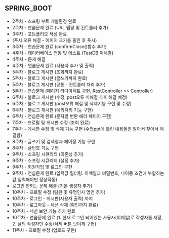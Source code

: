 ## SPRING_BOOT

- 2주차 - 스프링 부트 개발환경 완료
- 2주차 - 연습문제 완료 (URL 맵핑 및 컨트롤러 추가)
- 3주차 - 포트폴리오 작성 완료
- (푸시 오류 해결 - 이미지 크기를 줄인 후 푸시)
- 3주차 - 연습문제 완료 (confirmClose()함수 추가)
- 4주차 - 데이터베이스 연동 및 테스트 (TestDB 미해결)
- 4주차 - 문제 해결
- 4주차 - 연습문제 완료 (사용자 추가 및 출력)
- 5주차 - 블로그 게시판 (조회까지 완료)
- 5주차 - 블로그 게시판 (글쓰기까지 완료)
- 5주차 - 블로그 게시판 (공통 - 컨트롤러 처리 추가)
- 5주차 - 연습문제 (페이지 리다이렉트 구현, RestController >> Controller)
- 6주차 - 블로그 게시판 (수정, post오류 미해결 추후 해결 예정)
- 6주차 - 블로그 게시판 (post오류 해결 및 삭제기능 구현 및 수정)
- 6주차 - 블로그 게시판 (예외처리 기능 구현)
- 6주차 - 연습문제 완료 (문자열 변환 에러 페이지 구현)
- 7주차 - 프로필 및 게시판 수정 (조회 완료)
- 7주차 - 게시판 수정 및 삭제 기능 구현 (수업ppt에 틀린 내용들은 알아서 찾아서 해결함)
- 8주차 - 글쓰기 및 검색창과 페이징 기능 구현
- 8주차 - 글번호 기능 구현
- 9주차 - 스프링 시큐리티 (의존성 추가)
- 9주차 - 스프링 시큐리티 (설정 추가)
- 9주차 - 회원가입 및 로그인 구현
- 9주차 - 연습문제 완료 (입력값 필터링. 이메일과 비밀번호, 나이등 조건에 부합하는 값 입력해야만 정상작동)
- 로그인 안되는 문제 해결 (기본 생성자 추가)
- 10주차 - 프로필 수정 (팀원 및 유명인사 명언 추가)
- 10주차 - 로그인 - 게시판(사용자 출력) 까지
- 10주차 - 로그아웃 - 세션 삭제 (확인까지 완료)
- 10주차 - 세션 보안 기능 추가 완료
- 10주차 - 연습문제 완료 (1. 현재 로그인 되어있는 사용자(이메일)로 작성자를 저장, 2. 글의 작성자만 수정/삭제 버튼 보이게 구현)
- 11주차 - 프로필 수정 (업로드 구현)